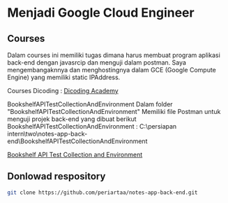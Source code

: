 # Menjadi Google Cloud Engineer

## Courses

Dalam courses ini memiliki tugas dimana harus membuat program aplikasi back-end dengan javasrcip dan menguji dalam postman. Saya mengembangaknnya dan menghostingnya dalam GCE (Google Compute Engine) yang memiliki static IPAddress.

Courses Dicoding :
[Dicoding Academy](https://www.dicoding.com/academies/342/corridor)

BookshelfAPITestCollectionAndEnvironment
Dalam folder "BookshelfAPITestCollectionAndEnvironment" Memiliki file Postman untuk menguji projek back-end yang dibuat
berikut BookshelfAPITestCollectionAndEnvironment : C:\persiapan intern\two\notes-app-back-end\BookshelfAPITestCollectionAndEnvironment

[Bookshelf API Test Collection and Environment](./BookshelfAPITestCollectionAndEnvironment)

## Donlowad respository

```bash
git clone https://github.com/periartaa/notes-app-back-end.git
```
